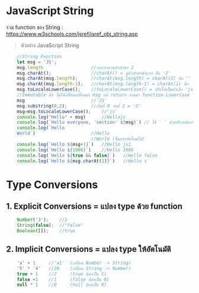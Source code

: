 # JavaScript String
  รวม function ของ String : <https://www.w3schools.com/jsref/jsref_obj_string.asp>
  > ตัวอย่าง JavaScript String
```JavaScript
    //String Function
    let msg = 'JS';
    msg.length                  //บอกจำนวนตัวอักษร 2
    msg.charAt();               //charAt() = ดูตัวอักษรตัวแรก คือ 'J' 
    msg.charAt(msg.length);     //charAt(msg.length) = charAt(2) คือ '' (ไม่มี)
    msg.charAt(msg.length-1);   //charAt(msg.length-1) = charAt(1) คือ  'S'
    msg.toLocaleLowerCase();    //toLocaleLowerCase() = ปรับให้เป็นตัวเล็ก 'js' String --> immutable
    //Immutable คือ ไม่ได้เปลี่ยนเปลี่ยนค่า msg แต่ return ตามค่า function LowerCase เป็น String ตัวใหม่
    msg                         //'JS' 
    msg.substring(0,2);         //เริ่มที่ 0 จบที่ 2 = 'S'
    msg=msg.toLocaleLowerCase();    //'js'
    console.log("Hello" + msg)      //Hellojs
    console.log(`Hello everyone, 'section' ${msg}`) // ใช้ ` ` ช่วยประหยัดการใช้ + ต่อคำ
    console.log(`Hello          
    World`)                     //Hello
                                //World (ขึ้นบรรทัดใหม่ได้)
    console.log(`Hello ${msg+1}`)   //Hello js1
    console.log(`Hello ${1000}`)    //Hello 1000
    console.log(`Hello ${true && false}`)   //Hello false
    console.log(`Hello ${msg.charAt(1)}`)   //Hello s
```
# Type Conversions
## 1. Explicit Conversions = แปลง type ด้วย function
```JavaScript
    Number('3');    //3
    String(false);  //"false"
    Boolean([]);    //true
```
## 2. Implicit Conversions = แปลง type ให้อัตโนมัติ
```JavaScript
    'a' + 1     //'a1'  (เปลี่ยน Number -> String)
    '5' * '4'   //20    (เปลี่ยน String -> Number)
    true + 1    //2     (true มีค่าเป็น 1)
    false +1    //1     (false มีค่าเป็น 0)
    null * 1    //0     (null มีค่าเป็น 0)
```



